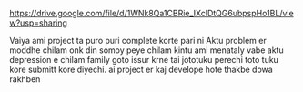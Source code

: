 https://drive.google.com/file/d/1WNk8Qa1CBRie_IXclDtQG6ubpspHo1BL/view?usp=sharing

Vaiya ami project ta puro puri complete korte pari ni 
Aktu problem er moddhe chilam onk din somoy peye chilam kintu 
ami menataly vabe aktu depression e chilam family goto issur krne tai jototuku perechi toto tuku kore submitt kore diyechi. ai project er kaj develope hote thakbe dowa rakhben 